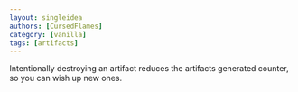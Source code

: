 ```yaml
---
layout: singleidea
authors: [CursedFlames]
category: [vanilla]
tags: [artifacts]
---
```

Intentionally destroying an artifact reduces the artifacts generated counter, so you can wish up new ones.
